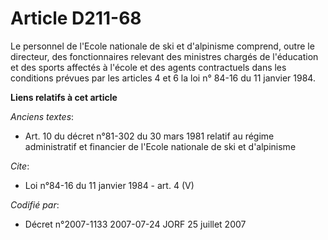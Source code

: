 # Article D211-68

Le personnel de l'Ecole nationale de ski et d'alpinisme comprend, outre le directeur, des fonctionnaires relevant des
ministres chargés de l'éducation et des sports affectés à l'école et des agents contractuels dans les conditions prévues par
les articles 4 et 6 la loi n° 84-16 du 11 janvier 1984.

**Liens relatifs à cet article**

_Anciens textes_:

  - Art. 10 du décret n°81-302 du 30 mars 1981 relatif au régime administratif et financier de l'Ecole nationale de ski et d'alpinisme

_Cite_:

  - Loi n°84-16 du 11 janvier 1984 - art. 4 (V)

_Codifié par_:

  - Décret n°2007-1133 2007-07-24 JORF 25 juillet 2007
